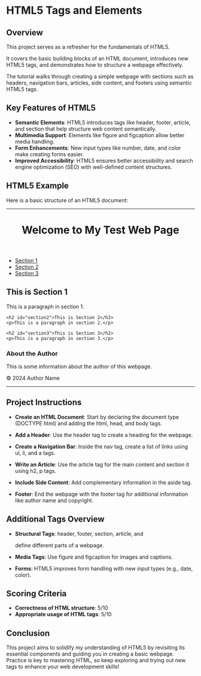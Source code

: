  # HTML5 Tags and Elements

## Overview
This project serves as a refresher for the fundamentals of HTML5. 

It covers the basic building blocks of an HTML document, introduces new HTML5 tags, and demonstrates how to structure a webpage effectively. 

The tutorial walks through creating a simple webpage with sections such as headers, navigation bars, articles, side content, and footers using semantic HTML5 tags.

## Key Features of HTML5
- **Semantic Elements**: HTML5 introduces tags like header, footer, article, and section that help structure web content semantically.
- **Multimedia Support**: Elements like figure and figcaption allow better media handling.
- **Form Enhancements**: New input types like number, date, and color make creating forms easier.
- **Improved Accessibility**: HTML5 ensures better accessibility and search engine optimization (SEO) with well-defined content structures.

## HTML5 Example
Here is a basic structure of an HTML5 document:

---

<html>
<head>
  <title>My Test Web Page</title>
</head>
<body>
  <header>
    <h1>Welcome to My Test Web Page</h1>
  </header>

  <nav>
    <ul>
      <li><a href="#section1">Section 1</a></li>
      <li><a href="#section2">Section 2</a></li>
      <li><a href="#section3">Section 3</a></li>
    </ul>
  </nav>

  <article>
    <h2 id="section1">This is Section 1</h2>
    <p>This is a paragraph in section 1.</p>

    <h2 id="section2">This is Section 2</h2>
    <p>This is a paragraph in section 2.</p>

    <h2 id="section3">This is Section 3</h2>
    <p>This is a paragraph in section 3.</p>
  </article>

  <aside>
    <h3>About the Author</h3>
    <p>This is some information about the author of this webpage.</p>
  </aside>

  <footer>
    <p>© 2024 Author Name</p>
  </footer>

</body>
</html>

---

## Project Instructions
- **Create an HTML Document**: Start by declaring the document type (DOCTYPE html) and adding the html, head, and body tags.

- **Add a Header**: Use the header tag to create a heading for the webpage.

- **Create a Navigation Bar**: Inside the nav tag, create a list of links using ul, li, and a tags.

- **Write an Article**: Use the article tag for the main content and section it using h2, p tags.

- **Include Side Content**: Add complementary information in the aside tag.

- **Footer**: End the webpage with the footer tag for additional information like author name and copyright.

## Additional Tags Overview
- **Structural Tags**: header, footer, section, article, and <aside> define different parts of a webpage.

- **Media Tags**: Use figure and figcaption for images and captions.

- **Forms**: HTML5 improves form handling with new input types (e.g., date, color).

## Scoring Criteria
- **Correctness of HTML structure**: 5/10
- **Appropriate usage of HTML tags**: 5/10

## Conclusion
This project aims to solidify my understanding of HTML5 by revisiting its essential components and guiding you in creating a basic webpage. 
Practice is key to mastering HTML, so keep exploring and trying out new tags to enhance your web development skills!

